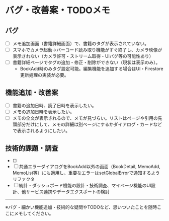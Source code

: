 # バグ・改善案・TODOメモ

## バグ
- [ ] メモ追加画面（書籍詳細画面）で、書籍のタグが表示されていない。
- [ ] スマホでカメラ起動→バーコード読み取り機能がすぐ終了し、カメラ映像が表示されない（カメラ許可・ストリーム取得・UIバグ等の可能性あり）
- [ ] 書籍詳細ページでタグの追加・修正・削除ができない（現状は表示のみ）。
  - BookAdd時のみタグ設定可能。編集機能を追加する場合はUI・Firestore更新処理の実装が必要。

## 機能追加・改善案
- [ ] 書籍の追加日時、読了日時を表示したい。
- [ ] メモの追加日時を表示したい。
- [ ] メモの全文が表示されるので、メモが見づらい。リストはページや引用の先頭部分だけにして、メモの詳細は別ページにするかダイアログ・カードなどで表示されるようにしたい。

## 技術的課題・調査
- [ ] 
- [ ] 共通エラーダイアログをBookAdd以外の画面（BookDetail, MemoAdd, MemoList等）にも適用し、重要なエラーはsetGlobalErrorで通知するようリファクタ
- [ ] 統計・ダッシュボード機能の設計・技術調査、マイページ機能のUI設計、他サービス連携やデータエクスポートの検討

---

※バグ・細かい機能追加・技術的な疑問やTODOなど、思いついたことを随時ここにメモしてください。 